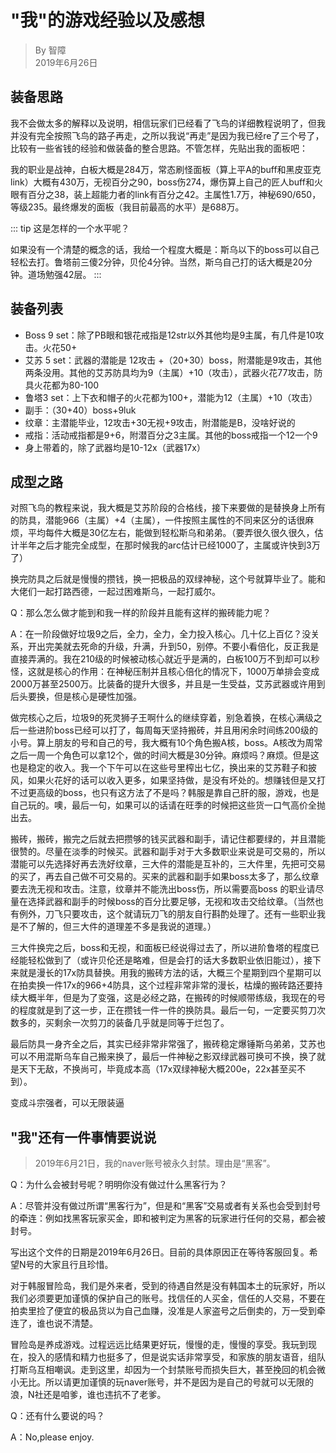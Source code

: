 # "我"的游戏经验以及感想

> By 智障  
> 2019年6月26日

## 装备思路

我不会做太多的解释以及说明，相信玩家们已经看了飞鸟的详细教程说明了，但我并没有完全按照飞鸟的路子再走，之所以我说“再走”是因为我已经re了三个号了，比较有一些省钱的经验和做装备的整合思路。不管怎样，先贴出我的面板吧：

<ImageZoom :border="false" src="https://i.loli.net/2019/07/17/5d2e10543a80c23607.png" />

我的职业是战神，白板大概是284万，常态刷怪面板（算上平A的buff和黑皮亚克link）大概有430万，无视百分之90，boss伤274，爆伤算上自己的匠人buff和火眼有百分之38，装上超能力者的link有百分之42。主属性1.7万，神秘690/650，等级235。最终爆发的面板（我目前最高的水平）是688万。

::: tip
这是怎样的一个水平呢？

如果没有一个清楚的概念的话，我给一个程度大概是：斯乌以下的boss可以自己轻松去打。鲁塔前三傻2分钟，贝伦4分钟。当然，斯乌自己打的话大概是20分钟。道场勉强42层。
:::

## 装备列表

- Boss 9 set：除了PB眼和银花戒指是12str以外其他均是9主属，有几件是10攻击。火花50+
- 艾苏 5 set：武器的潜能是 12攻击 +（20+30）boss，附潜能是9攻击，其他两条没用。其他的艾苏防具均为9（主属）+10（攻击），武器火花77攻击，防具火花都为80-100
- 鲁塔3 set：上下衣和帽子的火花都为100+，潜能为12（主属）+10（攻击）
- 副手：（30+40）boss+9luk
- 纹章：主潜能毕业，12攻击+30无视+9攻击，附潜能是B，没啥好说的
- 戒指：活动戒指都是9+6，附潜百分之3主属。其他的boss戒指一个12一个9
- 身上带着的，除了武器均是10-12x（武器17x）

## 成型之路

对照飞鸟的教程来说，我大概是艾苏阶段的合格线，接下来要做的是替换身上所有的防具，潜能966（主属）+4（主属），一件按照主属性的不同来区分的话很麻烦，平均每件大概是30亿左右，能做到轻松斯乌和弟弟。（要弄很久很久很久，估计半年之后才能完全成型，在那时候我的arc估计已经1000了，主属或许快到3万了）

换完防具之后就是慢慢的攒钱，换一把极品的双绿神秘，这个号就算毕业了。能和大佬们一起打路西德，一起过困难斯乌，一起打威尔。

Q：那么怎么做才能到和我一样的阶段并且能有这样的搬砖能力呢？

A：在一阶段做好垃圾9之后，全力，全力，全力投入核心。几十亿上百亿？没关系，开出完美就去死命的升级，升满，升到50，别停。不要小看倍化，反正我是直接弄满的。我在210级的时候被动核心就近乎是满的，白板100万不到却可以秒怪，这就是核心的作用：在神秘压制并且核心倍化的情况下，1000万单排会变成2000万甚至2500万。比装备的提升大很多，并且是一生受益，艾苏武器或许用到后头要换，但是核心是硬性加强。

做完核心之后，垃圾9的死灵狮子王啊什么的继续穿着，别急着换，在核心满级之后一些进阶boss已经可以打了，每周每天坚持搬砖，并且用闲余时间练200级的小号。算上朋友的号和自己的号，我大概有10个角色搬A核，boss。A核改为周常之后一周一个角色可以拿12个，做的时间大概是30分钟。麻烦吗？麻烦。但是这也是稳定的收入。我一个下午可以在这些号里榨出七亿，换出来的艾苏鞋子和披风，如果火花好的话可以收入更多，如果坚持做，是没有坏处的。想赚钱但是又打不过更高级的boss，也只有这方法了不是吗？韩服是靠自己肝的服，游戏，也是自己玩的。噢，最后一句，如果可以的话请在旺季的时候把这些货一口气高价全抛出去。

搬砖，搬砖，搬完之后就去把攒够的钱买武器和副手，请记住都要绿的，并且潜能很赞的。尽量在淡季的时候买。武器和副手对于大多数职业来说是可交易的，所以潜能可以先选择好再去洗好纹章，三大件的潜能是互补的，三大件里，先把可交易的买了，再去自己做不可交易的。买来的武器和副手如果boss太多了，那么纹章要去洗无视和攻击。注意，纹章并不能洗出boss伤，所以需要高boss 的职业请尽量在选择武器和副手的时候boss的百分比要足够，无视和攻击交给纹章。（当然也有例外，刀飞只要攻击，这个就请玩刀飞的朋友自行斟酌处理了。还有一些职业我是不了解的，但三大件的道理差不多是我说的道理。）

三大件换完之后，boss和无视，和面板已经说得过去了，所以进阶鲁塔的程度已经能轻松做到了（或许贝伦还是略难，但是会打的话大多数职业依旧能过），接下来就是漫长的17x防具替换。用我的搬砖方法的话，大概三个星期到四个星期可以在拍卖换一件17x的966+4防具，这个过程非常非常的漫长，枯燥的搬砖路还要持续大概半年，但是为了变强，这是必经之路，在搬砖的时候顺带练级，我现在的号的程度就是到了这一步，正在攒钱一件一件的换防具。最后一句，一定要买剪刀次数多的，买剩余一次剪刀的装备几乎就是同等于烂包了。

最后防具一身齐全之后，其实已经非常非常强了，搬砖稳定爆锤斯乌弟弟，艾苏也可以不用混斯乌车自己搬来换了，最后一件神秘之影双绿武器可换可不换，换了就是天下无敌，不换尚可，毕竟成本高（17x双绿神秘大概200e，22x甚至买不到）。

变成斗宗强者，可以无限装逼

## "我"还有一件事情要说说

> 2019年6月21日，我的naver账号被永久封禁。理由是“黑客”。

Q：为什么会被封号呢？明明你没有做过什么黑客行为？

A：尽管并没有做过所谓“黑客行为”，但是和“黑客”交易或者有关系也会受到封号的牵连：例如找黑客玩家买金，即和被判定为黑客的玩家进行任何的交易，都会被封号。

写出这个文件的日期是2019年6月26日。目前的具体原因正在等待客服回复。希望N号的大家且行且珍惜。

对于韩服冒险岛，我们是外来者，受到的待遇自然是没有韩国本土的玩家好，所以我们必须要更加谨慎的保护自己的账号。找信任的人买金，信任的人交易，不要在拍卖里捡了便宜的极品货以为自己血赚，没准是人家盗号之后倒卖的，万一受到牵连了，谁也说不清楚。

冒险岛是养成游戏。过程远远比结果更好玩，慢慢的走，慢慢的享受。我玩到现在，投入的感情和精力也挺多了，但是说实话非常享受，和家族的朋友语音，组队打斯乌互相嘲讽。走到这里，却因为一个封禁账号而损失巨大，甚至挽回的机会微小无比。所以请更加谨慎的玩naver账号，并不是因为是自己的号就可以无限的浪，N社还是咱爹，谁也违抗不了老爹。

Q：还有什么要说的吗？

A：No,please enjoy.